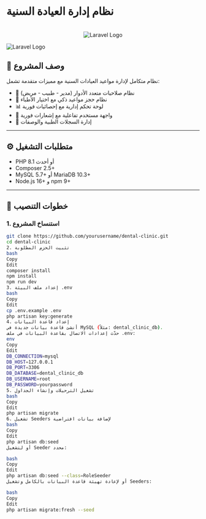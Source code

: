 # نظام إدارة العيادة السنية

<p align="center">
  <br>
<img src="https://github.com/user-attachments/assets/57fac77e-6ee9-4611-ab63-efcfb83c6d29" alt="Laravel Logo">
</p>

<img src="https://github.com/user-attachments/assets/064d4310-cb8e-48c2-be21-7fca6c039304" alt="Laravel Logo">

## 📝 وصف المشروع
نظام متكامل لإدارة مواعيد العيادات السنية مع مميزات متقدمة تشمل:
- 🔐 نظام صلاحيات متعدد الأدوار (مدير - طبيب - مريض)
- 📅 نظام حجز مواعيد ذكي مع اختيار الأطباء
- 📊 لوحة تحكم إدارية مع إحصائيات فورية
- 📱 واجهة مستخدم تفاعلية مع إشعارات فورية
- 📑 إدارة السجلات الطبية والوصفات

---

## ⚙️ متطلبات التشغيل
- PHP 8.1 أو أحدث
- Composer 2.5+
- MySQL 5.7+ أو MariaDB 10.3+
- Node.js 16+ و npm 9+

---

## 🚀 خطوات التنصيب

### 1. استنساخ المشروع
```bash
git clone https://github.com/yourusername/dental-clinic.git
cd dental-clinic
2. تثبيت الحزم المطلوبة
bash
Copy
Edit
composer install
npm install
npm run dev
3. إعداد ملف البيئة .env
bash
Copy
Edit
cp .env.example .env
php artisan key:generate
4. إعداد قاعدة البيانات
أنشئ قاعدة بيانات جديدة في MySQL (مثلاً: dental_clinic_db).
حدّث إعدادات الاتصال بقاعدة البيانات في ملف .env:
env
Copy
Edit
DB_CONNECTION=mysql
DB_HOST=127.0.0.1
DB_PORT=3306
DB_DATABASE=dental_clinic_db
DB_USERNAME=root
DB_PASSWORD=yourpassword
5. تشغيل الترحيلات وإنشاء الجداول
bash
Copy
Edit
php artisan migrate
6. تشغيل Seeders لإضافة بيانات افتراضية
bash
Copy
Edit
php artisan db:seed
أو لتشغيل Seeder محدد:

bash
Copy
Edit
php artisan db:seed --class=RoleSeeder
أو لإعادة تهيئة قاعدة البيانات بالكامل وتشغيل Seeders:

bash
Copy
Edit
php artisan migrate:fresh --seed
